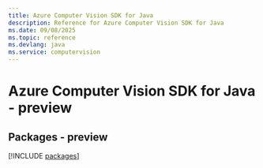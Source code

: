 ```yaml
---
title: Azure Computer Vision SDK for Java
description: Reference for Azure Computer Vision SDK for Java
ms.date: 09/08/2025
ms.topic: reference
ms.devlang: java
ms.service: computervision
---
```

# Azure Computer Vision SDK for Java - preview
## Packages - preview
[!INCLUDE [packages](computer-vision-index.md)]